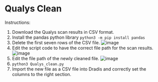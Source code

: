 # Qualys Clean 
 
 Instructions:

1. Download the Qualys scan results in CSV format.
2. Install the pandas python library ```python3 -m pip install pandas```
3. Delete the first seven rows of the CSV file.
   ![image](https://github.com/user-attachments/assets/32c44e5b-d376-4e78-b265-a286e40b14ab)
4. Edit the script code to have the correct file path for the scan results.
   ![image](https://github.com/user-attachments/assets/6290774d-492a-49e2-9b62-7337ea1d4b64)
5. Edit the file path of the newly cleaned file.
   ![image](https://github.com/user-attachments/assets/ad62848a-752e-46d3-bd55-7ede3ae33957)
6. ```python3 Qualys_clean.py```
7. Import the new file as a CSV file into Dradis and correctly set the columns to the right section.
